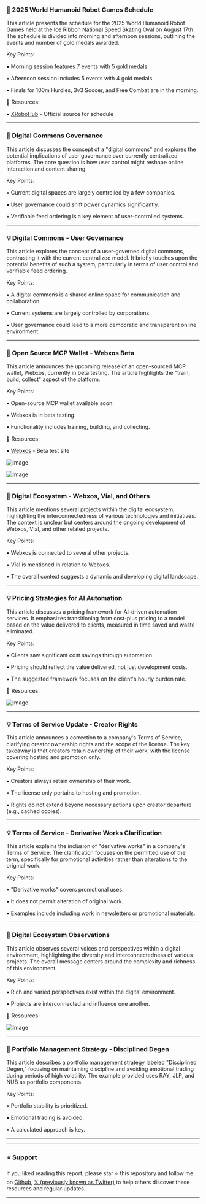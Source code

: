 ### 🤖 2025 World Humanoid Robot Games Schedule

This article presents the schedule for the 2025 World Humanoid Robot Games held at the Ice Ribbon National Speed Skating Oval on August 17th.  The schedule is divided into morning and afternoon sessions, outlining the events and number of gold medals awarded.


Key Points:

• Morning session features 7 events with 5 gold medals.

• Afternoon session includes 5 events with 4 gold medals.

• Finals for 100m Hurdles, 3v3 Soccer, and Free Combat are in the morning.


🔗 Resources:

• [XRoboHub](https://x.com/XRoboHub) - Official source for schedule


---

### 🤖 Digital Commons Governance

This article discusses the concept of a "digital commons" and explores the potential implications of user governance over currently centralized platforms.  The core question is how user control might reshape online interaction and content sharing.


Key Points:

• Current digital spaces are largely controlled by a few companies.

• User governance could shift power dynamics significantly.


• Verifiable feed ordering is a key element of user-controlled systems.


---

### 💡 Digital Commons - User Governance

This article explores the concept of a user-governed digital commons, contrasting it with the current centralized model.  It briefly touches upon the potential benefits of such a system, particularly in terms of user control and verifiable feed ordering.


Key Points:

•  A digital commons is a shared online space for communication and collaboration.

•  Current systems are largely controlled by corporations.

•  User governance could lead to a more democratic and transparent online environment.


---

### 🚀 Open Source MCP Wallet - Webxos Beta

This article announces the upcoming release of an open-sourced MCP wallet, Webxos, currently in beta testing.  The article highlights the "train, build, collect" aspect of the platform.

Key Points:

• Open-source MCP wallet available soon.

• Webxos is in beta testing.

• Functionality includes training, building, and collecting.


🔗 Resources:

• [Webxos](http://Webxos.netlify.app/vial) - Beta test site

![Image](https://pbs.twimg.com/media/GyhSZ7GWkAAnEdW?format=jpg&name=small)

![Image](https://pbs.twimg.com/ext_tw_video_thumb/1955966203597385732/pu/img/jogK1E5KE_mUUYEs.jpg)


---

### 🤖 Digital Ecosystem - Webxos, Vial, and Others

This article mentions several projects within the digital ecosystem, highlighting the interconnectedness of various technologies and initiatives. The context is unclear but centers around the ongoing development of  Webxos, Vial, and other related projects.


Key Points:

• Webxos is connected to several other projects.

• Vial is mentioned in relation to Webxos.

•  The overall context suggests a dynamic and developing digital landscape.



---

### 💡 Pricing Strategies for AI Automation

This article discusses a pricing framework for AI-driven automation services. It emphasizes transitioning from cost-plus pricing to a model based on the value delivered to clients, measured in time saved and waste eliminated.


Key Points:

•  Clients saw significant cost savings through automation.

•  Pricing should reflect the value delivered, not just development costs.

•  The suggested framework focuses on the client's hourly burden rate.


🔗 Resources:

![Image](https://pbs.twimg.com/media/GygcEO8WsAAvfZZ?format=jpg&name=900x900)


---

### 💡  Terms of Service Update - Creator Rights

This article announces a correction to a company's Terms of Service, clarifying creator ownership rights and the scope of the license.  The key takeaway is that creators retain ownership of their work, with the license covering hosting and promotion only.


Key Points:

•  Creators always retain ownership of their work.

•  The license only pertains to hosting and promotion.

•  Rights do not extend beyond necessary actions upon creator departure (e.g., cached copies).


---

### 💡 Terms of Service - Derivative Works Clarification

This article explains the inclusion of "derivative works" in a company's Terms of Service. The clarification focuses on the permitted use of the term, specifically for promotional activities rather than alterations to the original work.


Key Points:

• "Derivative works" covers promotional uses.

•  It does not permit alteration of original work.

•  Examples include including work in newsletters or promotional materials.


---

### 🤖  Digital Ecosystem Observations

This article observes several voices and perspectives within a digital environment, highlighting the diversity and interconnectedness of various projects. The overall message centers around the complexity and richness of this environment.


Key Points:

• Rich and varied perspectives exist within the digital environment.

•  Projects are interconnected and influence one another.



🔗 Resources:

![Image](https://pbs.twimg.com/media/Gygab1bWsAEi55S?format=jpg&name=small)


---

### 🤖 Portfolio Management Strategy - Disciplined Degen

This article describes a portfolio management strategy labeled "Disciplined Degen," focusing on maintaining discipline and avoiding emotional trading during periods of high volatility.  The example provided uses  RAY, JLP, and NUB as portfolio components.


Key Points:

• Portfolio stability is prioritized.

• Emotional trading is avoided.

• A calculated approach is key.


---


---

### ⭐️ Support

If you liked reading this report, please star ⭐️ this repository and follow me on [Github](https://github.com/Drix10), [𝕏 (previously known as Twitter)](https://x.com/DRIX_10_) to help others discover these resources and regular updates.

---